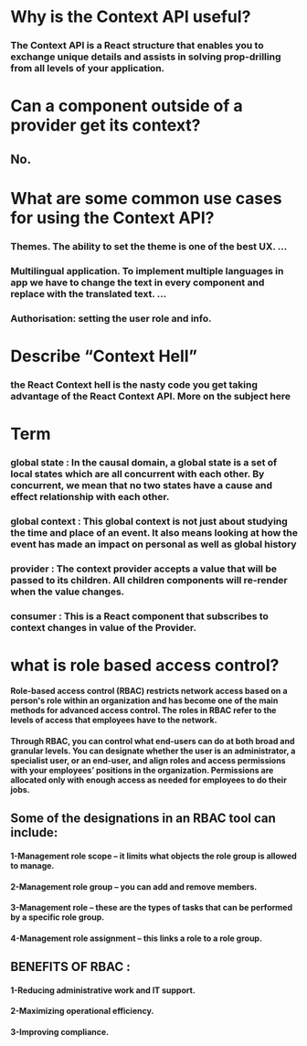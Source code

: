 # Why is the Context API useful?
### The Context API is a React structure that enables you to exchange unique details and assists in solving prop-drilling from all levels of your application.

# Can a component outside of a provider get its context?
## No.
# What are some common use cases for using the Context API?
### Themes. The ability to set the theme is one of the best UX. ...
### Multilingual application. To implement multiple languages in app we have to change the text in every component and replace with the translated text. ...
### Authorisation: setting the user role and info.
# Describe “Context Hell”
### the React Context hell is the nasty code you get taking advantage of the React Context API. More on the subject here

# Term
### global state : In the causal domain, a global state is a set of local states which are all concurrent with each other. By concurrent, we mean that no two states have a cause and effect relationship with each other.
### global context : This global context is not just about studying the time and place of an event. It also means looking at how the event has made an impact on personal as well as global history
### provider : The context provider accepts a value that will be passed to its children. All children components will re-render when the value changes.
### consumer : 	This is a React component that subscribes to context changes in value of the Provider.


# what is role based access control? 
#### Role-based access control (RBAC) restricts network access based on a person's role within an organization and has become one of the main methods for advanced access control. The roles in RBAC refer to the levels of access that employees have to the network.

#### Through RBAC, you can control what end-users can do at both broad and granular levels. You can designate whether the user is an administrator, a specialist user, or an end-user, and align roles and access permissions with your employees’ positions in the organization. Permissions are allocated only with enough access as needed for employees to do their jobs.

## Some of the designations in an RBAC tool can include:

#### 1-Management role scope – it limits what objects the role group is allowed to manage.
#### 2-Management role group – you can add and remove members.
#### 3-Management role – these are the types of tasks that can be performed by a specific role group.
#### 4-Management role assignment – this links a role to a role group.


## BENEFITS OF RBAC :
#### 1-Reducing administrative work and IT support. 
#### 2-Maximizing operational efficiency. 
#### 3-Improving compliance.